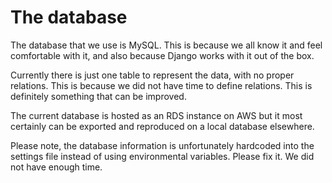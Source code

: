 # The database

The database that we use is MySQL. This is because we all know it and feel comfortable with it, and also because Django
works with it out of the box.

Currently there is just one table to represent the data, with no proper relations. This is because we did not have time
to define relations. This is definitely something that can be improved.

The current database is hosted as an RDS instance on AWS but it most certainly can be exported and reproduced on a local database elsewhere.

Please note, the database information is unfortunately hardcoded into the settings file instead of using environmental variables. Please fix it. We did not have enough time.

